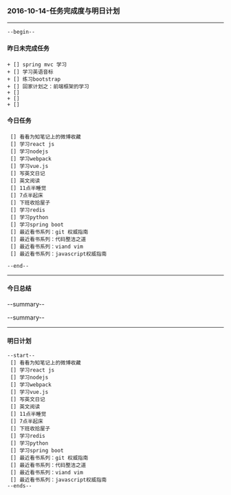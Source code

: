 ### 2016-10-14-任务完成度与明日计划

----------------------------------------------------------------------------------------------------------
    --begin--
#### 昨日未完成任务
    + [] spring mvc 学习
    + [] 学习英语音标
    + [] 练习bootstrap 
    + [] 回家计划之：前端框架的学习
    + [] 
    + [] 
    + [] 

#### 今日任务
     [] 看看为知笔记上的微博收藏
     [] 学习react js
     [] 学习nodejs
     [] 学习webpack
     [] 学习vue.js
     [] 写英文日记
     [] 英文阅读
     [] 11点半睡觉
     [] 7点半起床
     [] 下班收拾屋子
     [] 学习redis 
     [] 学习python 
     [] 学习spring boot
     [] 最近看书系列：git 权威指南
     [] 最近看书系列：代码整洁之道
     [] 最近看书系列：viand vim 
     [] 最近看书系列：javascript权威指南
    
	--end--

----------------------------------------------------------------------------------------------------------
#### 今日总结
--summary--


--summary--

----------------------------------------------------------------------------------------------------------
#### 明日计划
    --start--
     [] 看看为知笔记上的微博收藏
     [] 学习react js
     [] 学习nodejs
     [] 学习webpack
     [] 学习vue.js
     [] 写英文日记
     [] 英文阅读
     [] 11点半睡觉
     [] 7点半起床
     [] 下班收拾屋子
     [] 学习redis 
     [] 学习python 
     [] 学习spring boot
     [] 最近看书系列：git 权威指南
     [] 最近看书系列：代码整洁之道
     [] 最近看书系列：viand vim 
     [] 最近看书系列：javascript权威指南
    --ends--
